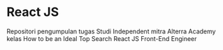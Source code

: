 # React JS

Repositori pengumpulan tugas Studi Independent mitra Alterra Academy kelas How to be an Ideal Top Search React JS Front-End Engineer
